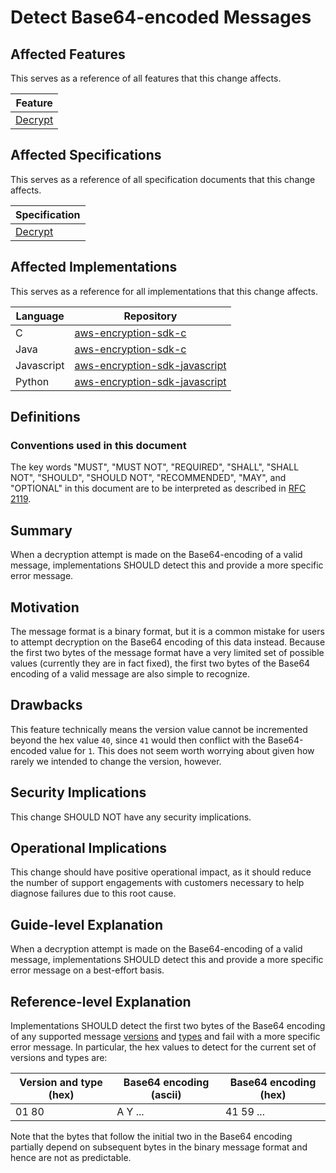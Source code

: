 [//]: # "Copyright Amazon.com Inc. or its affiliates. All Rights Reserved."
[//]: # "SPDX-License-Identifier: CC-BY-SA-4.0"

# Detect Base64-encoded Messages

## Affected Features

This serves as a reference of all features that this change affects.

| Feature                                 |
| --------------------------------------- |
| [Decrypt](../../client-apis/decrypt.md) |

## Affected Specifications

This serves as a reference of all specification documents that this change affects.

| Specification                           |
| --------------------------------------- |
| [Decrypt](../../client-apis/decrypt.md) |

## Affected Implementations

This serves as a reference for all implementations that this change affects.

| Language   | Repository                                                                            |
| ---------- | ------------------------------------------------------------------------------------- |
| C          | [aws-encryption-sdk-c](https://github.com/aws/aws-encryption-sdk-c)                   |
| Java       | [aws-encryption-sdk-c](https://github.com/aws/aws-encryption-sdk-java)                |
| Javascript | [aws-encryption-sdk-javascript](https://github.com/aws/aws-encryption-sdk-javascript) |
| Python     | [aws-encryption-sdk-javascript](https://github.com/aws/aws-encryption-sdk-python)     |

## Definitions

### Conventions used in this document

The key words "MUST", "MUST NOT", "REQUIRED", "SHALL", "SHALL NOT", "SHOULD", "SHOULD NOT", "RECOMMENDED", "MAY", and "OPTIONAL"
in this document are to be interpreted as described in [RFC 2119](https://tools.ietf.org/html/rfc2119).

## Summary

When a decryption attempt is made on the Base64-encoding of a valid message,
implementations SHOULD detect this and provide a more specific error message.

## Motivation

The message format is a binary format, but it is a common mistake for users to attempt decryption on the Base64 encoding of this data instead.
Because the first two bytes of the message format have a very limited set of possible values
(currently they are in fact fixed),
the first two bytes of the Base64 encoding of a valid message are also simple to recognize.

## Drawbacks

This feature technically means the version value
cannot be incremented beyond the hex value `40`,
since `41` would then conflict with the Base64-encoded value for `1`.
This does not seem worth worrying about
given how rarely we intended to change the version, however.

## Security Implications

This change SHOULD NOT have any security implications.

## Operational Implications

This change should have positive operational impact,
as it should reduce the number of support engagements with customers
necessary to help diagnose failures due to this root cause.

## Guide-level Explanation

When a decryption attempt is made on the Base64-encoding of a valid message,
implementations SHOULD detect this and provide a more specific error message on a best-effort basis.

## Reference-level Explanation

Implementations SHOULD detect the first two bytes of the Base64 encoding of any supported message [versions](../data-format/message-header.md#version-1)
and [types](../data-format/message-header.md#type)
and fail with a more specific error message.
In particular, the hex values to detect for the current set of versions and types are:

| Version and type (hex) | Base64 encoding (ascii) | Base64 encoding (hex) |
| ---------------------- | ----------------------- | --------------------- |
| 01 80                  | A Y ...                 | 41 59 ...             |

Note that the bytes that follow the initial two in the Base64 encoding
partially depend on subsequent bytes in the binary message format
and hence are not as predictable.
